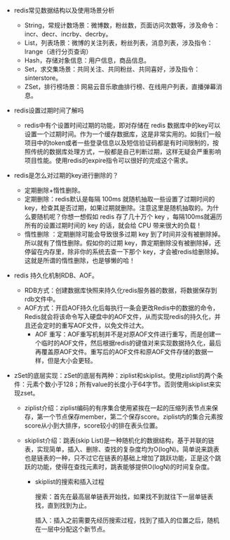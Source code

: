 * redis常见数据结构以及使用场景分析
  * String，常规计数场景：微博数，粉丝数，页面访问次数等，涉及命令：incr、decr、incrby、decrby。
  * List，列表场景：微博的关注列表，粉丝列表，消息列表，涉及指令：lrange（进行分页查询）
  * Hash，存储对象信息：用户信息，商品信息。
  * Set，求交集场景：共同关注、共同粉丝、共同喜好，涉及指令：sinterstore。
  * ZSet，排行榜场景：网易云音乐歌曲排行榜、在线用户列表，直播弹幕消息。

* redis设置过期时间了解吗
  * redis中有个设置时间过期的功能，即对存储在 redis 数据库中的key可以设置一个过期时间。作为一个缓存数据库，这是非常实用的。如我们一般项目中的token或者一些登录信息以及短信验证码都是有时间限制的，按照传统的数据库处理方式，一般都是自己判断过期，这样无疑会严重影响项目性能。使用redis的expire指令可以很好的完成这个需求。

* redis是怎么对过期的key进行删除的？
  * 定期删除+惰性删除。
  * 定期删除：redis默认是每隔 100ms 就随机抽取一些设置了过期时间的key，检查其是否过期，如果过期就删除。注意这里是随机抽取的。为什么要随机呢？你想一想假如 redis 存了几十万个 key ，每隔100ms就遍历所有的设置过期时间的 key 的话，就会给 CPU 带来很大的负载！
  * 惰性删除 ：定期删除可能会导致很多过期 key 到了时间并没有被删除掉。所以就有了惰性删除。假如你的过期 key，靠定期删除没有被删除掉，还停留在内存里，除非你的系统去查一下那个 key，才会被redis给删除掉。这就是所谓的惰性删除，也是够懒的哈！

* redis 持久化机制RDB、AOF。
  * RDB方式：创建数据库快照来持久化redis服务器的数据，将数据保存到rdb文件中。
  * AOF方式：开启AOF持久化后每执行一条会更改Redis中的数据的命令，Redis就会将该命令写入硬盘中的AOF文件，从而实现redis的持久化，并且还会定时的重写AOF文件，以免文件过大。
    * AOF 重写：AOF重写机制并不是对原AOF文件进行重写，而是创建一个临时的AOF文件，然后根据redis的键值对来实现数据持久化，最后再覆盖原AOF文件。重写后的AOF文件和原AOF文件存储的数据一样，但是大小会更轻。

* zSet的底层实现：zSet的底层有两种：ziplist和skiplist。使用ziplist的两个条件：元素个数小于128；所有value的长度小于64字节。否则使用skiplist来实现zset。

  * ziplist介绍：ziplist编码的有序集合使用紧挨在一起的压缩列表节点来保存，第一个节点保存member，第二个保存score。ziplist内的集合元素按score从小到大排序，score较小的排在表头位置。

  * skiplist介绍：跳表(skip List)是一种随机化的数据结构，基于并联的链表，实现简单，插入、删除、查找的复杂度均为O(logN)。简单说来跳表也是链表的一种，只不过它在链表的基础上增加了跳跃功能，正是这个跳跃的功能，使得在查找元素时，跳表能够提供O(logN)的时间复杂度。

    * skiplist的搜索和插入过程

      搜索：首先在最高层单链表开始找，如果找不到就往下一层单链表找，直到找到为止。

      插入：插入之前需要先经历搜索过程，找到了插入的位置之后，随机在一层中分配这个新节点。